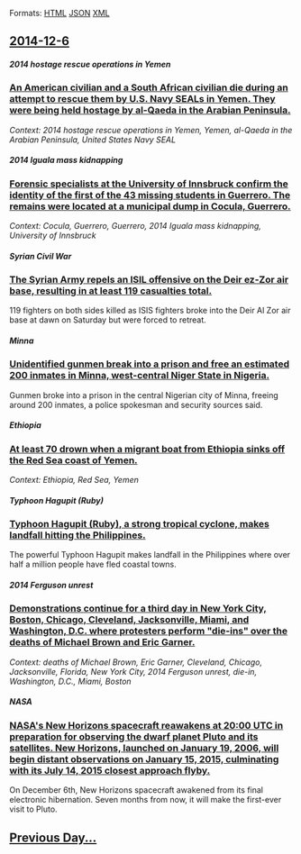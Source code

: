 
Formats: [HTML](2014/12/6/index.html)  [JSON](2014/12/6/index.json)  [XML](2014/12/6/index.xml)  

## [2014-12-6](/news/2014/12/6/index.md)

##### 2014 hostage rescue operations in Yemen
### [An American civilian and a South African civilian die during an attempt to rescue them by U.S. Navy SEALs in Yemen. They were being held hostage by al-Qaeda in the Arabian Peninsula. ](/news/2014/12/6/an-american-civilian-and-a-south-african-civilian-die-during-an-attempt-to-rescue-them-by-u-s-navy-seals-in-yemen-they-were-being-held-hos.md)
_Context: 2014 hostage rescue operations in Yemen, Yemen, al-Qaeda in the Arabian Peninsula, United States Navy SEAL_

##### 2014 Iguala mass kidnapping
### [Forensic specialists at the University of Innsbruck confirm the identity of the first of the 43 missing students in Guerrero. The remains were located at a municipal dump in Cocula, Guerrero. ](/news/2014/12/6/forensic-specialists-at-the-university-of-innsbruck-confirm-the-identity-of-the-first-of-the-43-missing-students-in-guerrero-the-remains-we.md)
_Context: Cocula, Guerrero, Guerrero, 2014 Iguala mass kidnapping, University of Innsbruck_

##### Syrian Civil War
### [The Syrian Army repels an ISIL offensive on the Deir ez-Zor air base, resulting in at least 119 casualties total. ](/news/2014/12/6/the-syrian-army-repels-an-isil-offensive-on-the-deir-ez-zor-air-base-resulting-in-at-least-119-casualties-total.md)
119 fighters on both sides killed as ISIS fighters broke into the Deir Al Zor air base at dawn on Saturday but were forced to retreat.

##### Minna
### [Unidentified gunmen break into a prison and free an estimated 200 inmates in Minna, west-central Niger State in Nigeria. ](/news/2014/12/6/unidentified-gunmen-break-into-a-prison-and-free-an-estimated-200-inmates-in-minna-west-central-niger-state-in-nigeria.md)
Gunmen broke into a prison in the central Nigerian city of Minna, freeing around 200 inmates, a police spokesman and security sources said.

##### Ethiopia
### [At least 70 drown when a migrant boat from Ethiopia sinks off the Red Sea coast of Yemen. ](/news/2014/12/6/at-least-70-drown-when-a-migrant-boat-from-ethiopia-sinks-off-the-red-sea-coast-of-yemen.md)
_Context: Ethiopia, Red Sea, Yemen_

##### Typhoon Hagupit (Ruby)
### [Typhoon Hagupit (Ruby), a strong tropical cyclone, makes landfall hitting the Philippines. ](/news/2014/12/6/typhoon-hagupit-ruby-a-strong-tropical-cyclone-makes-landfall-hitting-the-philippines.md)
The powerful Typhoon Hagupit makes landfall in the Philippines where over half a million people have fled coastal towns.

##### 2014 Ferguson unrest
### [Demonstrations continue for a third day in New York City, Boston, Chicago, Cleveland, Jacksonville, Miami, and Washington, D.C. where protesters perform "die-ins" over the deaths of Michael Brown and Eric Garner. ](/news/2014/12/6/demonstrations-continue-for-a-third-day-in-new-york-city-boston-chicago-cleveland-jacksonville-miami-and-washington-d-c-where-protes.md)
_Context: deaths of Michael Brown, Eric Garner, Cleveland, Chicago, Jacksonville, Florida, New York City, 2014 Ferguson unrest, die-in, Washington, D.C., Miami, Boston_

##### NASA
### [NASA's New Horizons spacecraft reawakens at 20:00&nbsp;UTC in preparation for observing the dwarf planet Pluto and its satellites. New Horizons, launched on January 19, 2006, will begin distant observations on January 15, 2015, culminating with its July 14, 2015 closest approach flyby. ](/news/2014/12/6/nasa-s-new-horizons-spacecraft-reawakens-at-20-00-nbsp-utc-in-preparation-for-observing-the-dwarf-planet-pluto-and-its-satellites-new-horiz.md)
On December 6th, New Horizons spacecraft awakened from its final electronic hibernation. Seven months from now, it will make the first-ever visit to Pluto.

## [Previous Day...](/news/2014/12/5/index.md)

